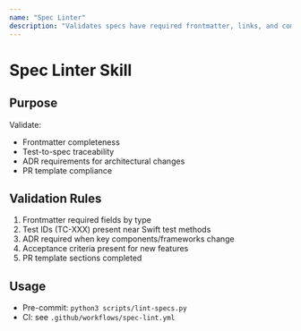 ```yaml
---
name: "Spec Linter"
description: "Validates specs have required frontmatter, links, and compliance. Use before commits or during code review."
---
```


# Spec Linter Skill

## Purpose
Validate:
- Frontmatter completeness
- Test-to-spec traceability
- ADR requirements for architectural changes
- PR template compliance

## Validation Rules
1) Frontmatter required fields by type
2) Test IDs (TC-XXX) present near Swift test methods
3) ADR required when key components/frameworks change
4) Acceptance criteria present for new features
5) PR template sections completed

## Usage
- Pre-commit: `python3 scripts/lint-specs.py`
- CI: see `.github/workflows/spec-lint.yml`

